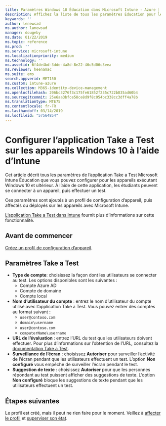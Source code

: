 ```yaml
---
title: Paramètres Windows 10 Éducation dans Microsoft Intune - Azure | Microsoft Docs
description: Affichez la liste de tous les paramètres Éducation pour les appareils Windows 10. Utilisez ces paramètres dans un profil de configuration d’appareil avec l’application Take a Test, choisissez comment les utilisateurs ou les étudiants se connectent, surveillez l’écran pendant le test et plus encore dans Intune.
keywords: ''
author: lenewsad
ms.author: lanewsad
manager: dougeby
ms.date: 01/22/2019
ms.topic: reference
ms.prod: ''
ms.service: microsoft-intune
ms.localizationpriority: medium
ms.technology: ''
ms.assetid: 6f4de4bd-3dde-4a8d-8e22-46c5d06c3eea
ms.reviewer: heenamac
ms.suite: ems
search.appverid: MET150
ms.custom: intune-azure
ms.collection: M365-identity-device-management
ms.openlocfilehash: 206bc3276f3c175fe61852f235c722b835ad60b4
ms.sourcegitcommit: 25e6aa3bfce58ce8d9f8c054bc338cc3dff4a78b
ms.translationtype: MTE75
ms.contentlocale: fr-FR
ms.lasthandoff: 03/14/2019
ms.locfileid: "57564854"
---
```

# <a name="configure-the-take-a-test-app-on-windows-10-devices-using-intune"></a>Configurer l’application Take a Test sur les appareils Windows 10 à l’aide d’Intune

Cet article décrit tous les paramètres de l’application Take a Test Microsoft Intune Éducation que vous pouvez configurer pour les appareils exécutant Windows 10 et ultérieur. À l’aide de cette application, les étudiants peuvent se connecter à un appareil, puis effectuer un test.

Ces paramètres sont ajoutés à un profil de configuration d’appareil, puis affectés ou déployés sur les appareils avec Microsoft Intune.

[L’application Take a Test dans Intune](education-settings-configure.md) fournit plus d’informations sur cette fonctionnalité.

## <a name="before-you-begin"></a>Avant de commencer

[Créez un profil de configuration d’appareil](education-settings-configure.md#create-a-device-profile).

## <a name="take-a-test-settings"></a>Paramètres Take a Test

- **Type de compte**: choisissez la façon dont les utilisateurs se connecter au test. Les options disponibles sont les suivantes :
  - Compte Azure AD
  - Compte de domaine
  - Compte local
- **Nom d’utilisateur du compte** : entrez le nom d’utilisateur du compte utilisé avec l’application Take a Test. Vous pouvez entrer des comptes au format suivant :
  - `user@contoso.com`
  - `domain\username`
  - `user@contoso.com`
  - `computerName\username`
- **URL de l’évaluation** : entrez l’URL du test que les utilisateurs doivent effectuer. Pour plus d’informations sur l’obtention de l’URL, consultez la [documentation Take a Test](https://docs.microsoft.com/education/windows/take-tests-in-windows-10).
- **Surveillance de l’écran** : choisissez **Autoriser** pour surveiller l’activité de l’écran pendant que les utilisateurs effectuent un test. L’option **Non configuré** vous empêche de surveiller l’écran pendant le test.
- **Suggestion de texte** : choisissez **Autoriser** pour que les personnes répondant au test puissent afficher des suggestions de texte. L’option **Non configuré** bloque les suggestions de texte pendant que les utilisateurs effectuent un test.

## <a name="next-steps"></a>Étapes suivantes

Le profil est créé, mais il peut ne rien faire pour le moment. Veillez à [affecter le profil](device-profile-assign.md) et [superviser son état](device-profile-monitor.md).
